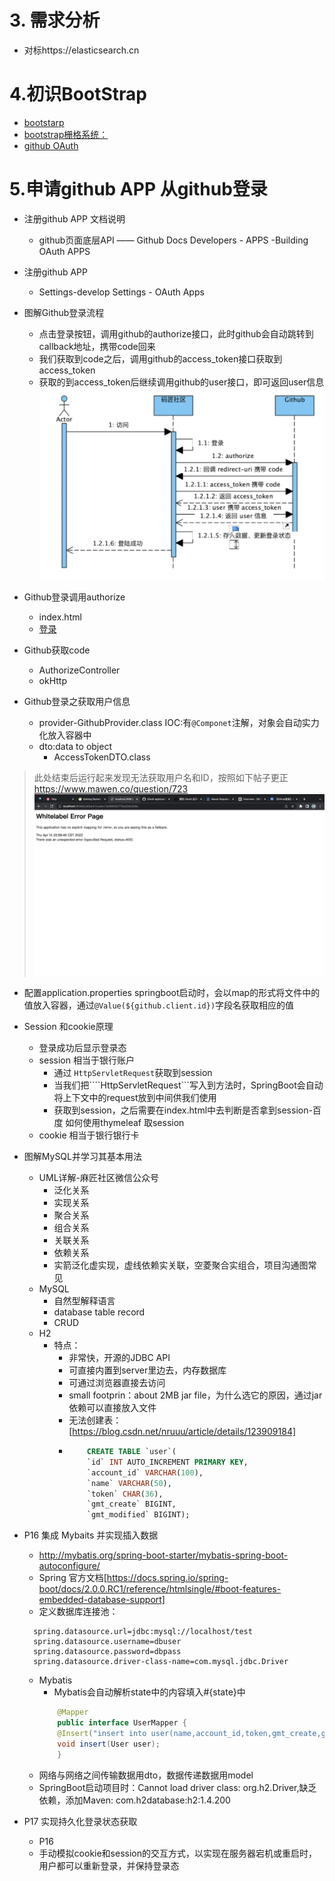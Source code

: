 # 3. 需求分析
* 对标https://elasticsearch.cn

# 4.初识BootStrap
+ [bootstarp](https://v3.bootcss.com/)
+ [bootstrap栅格系统：](https://v3.bootcss.com/css/#grid)
+ [github OAuth]()

# 5.申请github APP 从github登录

* 注册github APP 文档说明
    + github页面底层API —— Github Docs Developers - APPS -Building OAuth APPS

* 注册github APP
    + Settings-develop Settings - OAuth Apps

* 图解Github登录流程
  + 点击登录按钮，调用github的authorize接口，此时github会自动跳转到callback地址，携带code回来
  + 我们获取到code之后，调用github的access_token接口获取到access_token
  + 获取的到access_token后继续调用github的user接口，即可返回user信息
  ![github登录流程图](./picture/github登录流程图.png)
  
* Github登录调用authorize
  * index.html <li><a href="https://github.com/login/oauth/authorize?client_id=5be78fe1bbbc06cf95de&redirect_uri=http://localhost:8080/callback&scope=user">登录</a></li>

* Github获取code
  * AuthorizeController
  * okHttp
  
* Github登录之获取用户信息
  * provider-GithubProvider.class 
  IOC:有```@Componet```注解，对象会自动实力化放入容器中
  * dto:data to object
    * AccessTokenDTO.class
  
> 此处结束后运行起来发现无法获取用户名和ID，按照如下帖子更正 
> https://www.mawen.co/question/723
> ![访问github API错误](./picture/访问githubAPI错误.png)

* 配置application.properties
springboot启动时，会以map的形式将文件中的值放入容器，通过```@Value(${github.client.id})```字段名获取相应的值
  
* Session 和cookie原理
  + 登录成功后显示登录态
  + session 相当于银行账户
    + 通过 ```HttpServletRequest```获取到session
    + 当我们把````HttpServletRequest```写入到方法时，SpringBoot会自动将上下文中的request放到中间供我们使用
    + 获取到session，之后需要在index.html中去判断是否拿到session-百度 如何使用thymeleaf 取session 
  + cookie 相当于银行银行卡
  
+ 图解MySQL并学习其基本用法
  + UML详解-麻匠社区微信公众号
    + 泛化关系
    + 实现关系
    + 聚合关系
    + 组合关系
    + 关联关系
    + 依赖关系
    + 实箭泛化虚实现，虚线依赖实关联，空菱聚合实组合，项目沟通图常见
  + MySQL
    + 自然型解释语言
    + database table record
    + CRUD
  + H2
    + 特点：
      + 非常快，开源的JDBC API
      + 可直接内置到server里边去，内存数据库
      + 可通过浏览器直接去访问
      + small footprin：about 2MB jar file，为什么选它的原因，通过jar依赖可以直接放入文件
      + 无法创建表：[https://blog.csdn.net/nruuu/article/details/123909184]
      + 
        ```SQL
            CREATE TABLE `user`(
            `id` INT AUTO_INCREMENT PRIMARY KEY,
            `account_id` VARCHAR(100),
            `name` VARCHAR(50),
            `token` CHAR(36),
            `gmt_create` BIGINT,
            `gmt_modified` BIGINT);
        ```
        
+ P16 集成 Mybaits 并实现插入数据
  + http://mybatis.org/spring-boot-starter/mybatis-spring-boot-autoconfigure/
  + Spring 官方文档[https://docs.spring.io/spring-boot/docs/2.0.0.RC1/reference/htmlsingle/#boot-features-embedded-database-support]
  + 定义数据库连接池：
  ```
    spring.datasource.url=jdbc:mysql://localhost/test
    spring.datasource.username=dbuser
    spring.datasource.password=dbpass
    spring.datasource.driver-class-name=com.mysql.jdbc.Driver
  ```
  + Mybatis
    + Mybatis会自动解析state中的内容填入#{state}中
    ```java
        @Mapper
        public interface UserMapper {
        @Insert("insert into user(name,account_id,token,gmt_create,gmt_modified) values(#{name},#{account_id},#{token},#{gmt_create},#{gmt_modified})")
        void insert(User user);
        }
    ```
  + 网络与网络之间传输数据用dto，数据传递数据用model
  + SpringBoot启动项目时：Cannot load driver class: org.h2.Driver,缺乏依赖，添加Maven: com.h2database:h2:1.4.200
  
+ P17 实现持久化登录状态获取
  + P16
  + 手动模拟cookie和session的交互方式，以实现在服务器宕机或重启时，用户都可以重新登录，并保持登录态